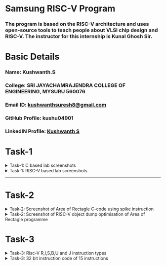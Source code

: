 # Samsung RISC-V Program
### The program is based on the RISC-V architecture and uses open-source tools to teach people about VLSI chip design and RISC-V. The instructor for this internship is Kunal Ghosh Sir.

# Basic Details

### Name: Kushwanth.S
### College: SRI JAYACHAMRAJENDRA COLLEGE OF ENGINEERING, MYSURU 560076
### Email ID: kushwanthsuresh8@gmail.com
### GitHub Profile: kushu04901
### LinkedIN Profile: [Kushwanth S](https://www.linkedin.com/in/kushwanth-s-profile/)

</details>

# Task-1

<details>
<summary> Task-1: C based lab screenshots </summary>
<br>

![image alt](https://github.com/kushu04901/samsung-riscv/blob/5f199e3496a63c141391b7a4a87c69d9dd1af18b/Task1/sum1toNc.png)

### The above is the lab screenshot of a C code to find the sum of number for 1 to any defined number-N. 

</details>

<details>
<summary> Task-1: RISC-V based lab screenshots </summary>
<br>

![image alt](https://github.com/kushu04901/samsung-riscv/blob/77022a334551089ac438d3ad7f4a9888877389a2/Task1/risc-v%20based%20labvideo2.png)

![image alt](https://github.com/kushu04901/samsung-riscv/blob/a8ed3f7b0d020df80d7c7a8600200b35082f11da/Task1/risc-v%20based%20lab%20video.png)

![image alt](https://github.com/kushu04901/samsung-riscv/blob/4525d6a3dcf9fa58397a36db82487160be741cf7/Task1/risc-v%20based%20labvideo1.png)

The above is the RISC-V based lab screenshots where we first display the entire C code in the terminal using the following command:

```
	cat sum1ton.c
```

Next the given code is compliled in riscv64 gcc compiler using the following command:

```
	riscv64-unknown-elf-gcc -O1 -mabi=lp64 -march=rv64i -o sum1ton.o sum1ton.c
```

Now a new terminal is opened where the following code is ran:

```
	riscv64-unknown-elf-objdump -d sum1ton.o
```

This will now show the the assembly code and the memory location it is stored in.
Type ```/main``` to locate the main section of our code.
We now use the command:
```
	riscv64-unknown-elf-gcc -Ofast -mabi=lp64 -march=rv64i -o sum1ton.o sum1ton.c
```

This also will show the assembly code and the memory location it is stored in but it is optimized for maximum speed. It enables aggressive optimizations that might trade off correctness in some edge cases to produce faster code.
</details>

-------------------------------------------------

# Task-2

<details>
<summary> Task-2: Screenshot of Area of Rectagle C-code using spike instruction </summary>
<br>
The below programme is the code to calculate area of rectangle.

![image alt](https://github.com/kushu04901/samsung-riscv/blob/e47d6ac239a14b44f4e5ee77f6f8d19860725965/task2/areaofractangle.png)

Now the programme will be run using SPIKE.This command is used to run a riscv target programme.
The command is

```
       spike pk	
```
The below is the given screenshot of the riscv taget of area of the rectangle using spike.

![image alt](https://github.com/kushu04901/samsung-riscv/blob/9cdd6a910b2a5129cb46ab21152f78be1f8232f4/task2/spike1.png)
</details>

<details>
<summary> Task-2: Screenshot of RISC-V object dump optimisation of Area of Rectagle programme </summary>
<br>
The below is the screenshot of the O1 object dump optimisation.

![image alt](https://github.com/kushu04901/samsung-riscv/blob/6dae2189e3e8e7539aa031058ea99e8959b65b57/task2/arearectangleriscv.png)

The below is the screenshot of Ofast object dump optimisation

![image alt](https://github.com/kushu04901/samsung-riscv/blob/756a6df9e80a30bad910115057df032f900206fa/task2/areaofrectangleriscvfast.png)

</details>


# Task-3

<details>
<summary> Task-3: Risc-V R,I,S,B,U and J instruction types</summary>
<br>

In the RISC-V instruction set architecture, the instruction types are categorized based on how they handle operands and the kind of operations they perform. The types you mentioned—R, I, S, B, U, and J—are distinct formats that represent different kinds of instructions. Here's an overview of each:
### 1. **R-type (Register)**

**Format**:
```
       | opcode (7 bits) | rd (5 bits) | funct3 (3 bits) | rs1 (5 bits) | rs2 (5 bits) | funct7 (7 bits) |
	
```

- **Purpose**: Used for arithmetic and logical instructions where the operands are registers.
- **Examples**:  
  - `ADD`, `SUB`, `AND`, `OR`, `XOR`, `SLL`, `SRL`, `SRA`
- **Explanation**: The operation is performed between the two source registers (`rs1`, `rs2`), and the result is stored in the destination register (`rd`).

---

### 2. **I-type (Immediate)**

**Format**:
```
       | opcode (7 bits) | rd (5 bits) | funct3 (3 bits) | rs1 (5 bits) | imm (12 bits) |

	
```

- **Purpose**: Used for instructions that involve an immediate value (constant) and a register.
- **Examples**:  
  - `ADDI`, `ANDI`, `ORI`, `SLTI`, `LUI`, `JALR`
- **Explanation**: The immediate value (`imm`) is either added, ANDed, or processed with the register (`rs1`), and the result is stored in the destination register (`rd`).

---

### 3. **S-type (Store)**

**Format**:
```
| opcode (7 bits) | imm[4:0] (5 bits) | funct3 (3 bits) | rs1 (5 bits) | rs2 (5 bits) | imm[11:5] (7 bits) |
	
```

- **Purpose**: Used for store instructions, where data is written to memory.
- **Examples**:  
  - `SB`, `SH`, `SW`
- **Explanation**: The value in `rs2` is stored at the memory address computed using the value in `rs1` and the immediate offset (`imm`).
- 
---

### 4. **B-type (Branch)**

**Format**:
```
| opcode (7 bits) | imm[12] (1 bit) | imm[10:5] (6 bits) | funct3 (3 bits) | rs1 (5 bits) | rs2 (5 bits) | imm[4:1] (4 bits) | imm[11] (1 bit) |	
```

- **Purpose**: Used for branch instructions, which alter the control flow based on a condition.
- **Examples**:  
  - `BEQ`, `BNE`, `BLT`, `BGE`, `BLTU`, `BGEU`
- **Explanation**: These instructions compare registers (`rs1`, `rs2`) and, if the condition is true, branch to the target address computed with the immediate (`imm`).

---

### 5. **U-type (Upper Immediate)**

**Format**:
```
| opcode (7 bits) | rd (5 bits) | imm[31:12] (20 bits) |	
```

- **Purpose**: Used for instructions that manipulate upper 20 bits of an immediate value.
- **Examples**:  
  - `LUI` (Load Upper Immediate), `AUIPC` (Add Upper Immediate to PC)
- **Explanation**: These instructions load a 20-bit immediate value into the upper part of a register (`rd`) and perform operations accordingly.

---

### 6. **J-type (Jump)**

**Format**:
```
| opcode (7 bits) | rd (5 bits) | imm[19:1] (20 bits) | imm[11] (1 bit) | imm[10:1] (10 bits) |
	
```

- **Purpose**: Used for jump instructions that alter the control flow.
- **Examples**:  
  - `JAL` (Jump and Link)
- **Explanation**: The `JAL` instruction computes the target address using a 20-bit immediate and saves the return address in the destination register (`rd`).

---
</details>
<details>
<summary> Task-3: 32 bit instruction code of 15 instructions </summary>
<br>
	
![image alt](https://github.com/kushu04901/samsung-riscv/blob/02634267bffaa588bb892ec637e91b3362cabefc/task2/areaofrectangleriscvfast2.png)


### 1.
### Instruction:
```
lui a0, 0x2b
```
- **Operation**: `LUI` (Load Upper Immediate)
 ### Instruction Type:
- **Type**: U-type
  - The `LUI` instruction is a **U-type** instruction, which has a specific format for handling immediate values.
```
| opcode (7 bits) | rd (5 bits) | imm[31:12] (20 bits) |
```

Where:
- **Opcode**: `0110111` for the `LUI` instruction.
- **rd**: Destination register `a0`, which corresponds to `x10` in RISC-V. The binary representation for `x10` is `01010`.
- **Immediate**: The 20-bit immediate value. The immediate value `0x2b` becomes `0x2b00000` when shifted to fill the upper 20 bits of the register.

## Assembling the Instruction

- **Opcode for `LUI`**: `0110111`
- **Destination Register (`a0`)**: `x10` → `01010` in binary.
- **Immediate**: `0x2b` → `0x2b00000` (binary: `00101011000000000000000000000000`).

Thus, the full 32-bit binary encoding for `lui a0, 0x2b` is:
```
 0110111_01010_00000000001010110000

```
### 2.
### Instruction:
```
addi sp,sp,-32

```

- **Operation**: `ADDI` (Add Immediate)
  - Adds the immediate value `-32` to the value in register `sp` (stack pointer).
  
- **Source Register**: `sp` (stack pointer, which is `x2` in RISC-V).
- **Destination Register**: `sp` (the result is stored in the same register, `x2`).
- **Immediate Value**: `-32` (in decimal), which is `0xFFFFFFE0` in hexadecimal.

### Instruction Type:
- **Type**: I-type
  - The `ADDI` instruction is an **I-type** instruction, which is used for operations involving an immediate value and a register.

## Instruction Format

The format for an **I-type** instruction is as follows:
```
| opcode (7 bits) | rd (5 bits) | funct3 (3 bits) | rs1 (5 bits) | imm (12 bits) |

```

Where:
- **Opcode**: `0010011` for the `ADDI` instruction.
- **rd**: Destination register (`sp`), which is `x2` in RISC-V. The binary representation for `x2` is `00010`.
- **funct3**: `000` for the `ADDI` instruction.
- **rs1**: Source register (`sp`), which is `x2`. Its binary representation is `00010`.
- **Immediate**: The 12-bit immediate value, which is `-32` (in 2's complement: `0xFFFFFFE0`).

## Assembling the Instruction

- **Opcode for `ADDI`**: `0010011`
- **Destination Register (`sp`)**: `x2` → `00010` in binary.
- **funct3**: `000` (specific to `ADDI`).
- **Source Register (`sp`)**: `x2` → `00010` in binary.
- **Immediate**: `-32` → `0xFFFFFFE0` (binary: `11111111111111111111111000100000`).

Thus, the full 32-bit binary encoding for `addi sp, sp, -32` is:
```
  0010011_00010_000_00010_111111111110

```
### 3.
### Instruction:
```
addi a0, a0, -736 # 2ad20<__clzdi2+0x40>

```

- **Operation**: `ADDI` (Add Immediate)
  - Adds the immediate value `-736` to the value in register `a0`.
  
- **Source Register**: `a0` (which is register `x10` in RISC-V).
- **Destination Register**: `a0` (the result is stored in the same register, `x10`).
- **Immediate Value**: `-736` (in decimal), which is `0xFFFFF4D0` in hexadecimal.

### Instruction Type:
- **Type**: I-type
  - The `ADDI` instruction is an **I-type** instruction, which is used for operations involving an immediate value and a register.

## Instruction Format

The format for an **I-type** instruction is as follows:
```
| opcode (7 bits) | rd (5 bits) | funct3 (3 bits) | rs1 (5 bits) | imm (12 bits) |

```

Where:
- **Opcode**: `0010011` for the `ADDI` instruction.
- **rd**: Destination register (`a0`), which is `x10` in RISC-V. The binary representation for `x10` is `01010`.
- **funct3**: `000` for the `ADDI` instruction.
- **rs1**: Source register (`a0`), which is `x10`. Its binary representation is `01010`.
- **Immediate**: The 12-bit immediate value, which is `-736` (in 2's complement: `0xFFFFF4D0`).

## Assembling the Instruction

- **Opcode for `ADDI`**: `0010011`
- **Destination Register (`a0`)**: `x10` → `01010` in binary.
- **funct3**: `000` (specific to `ADDI`).
- **Source Register (`a0`)**: `x10` → `01010` in binary.
- **Immediate**: `-736` → `0xFFFFF4D0` (binary: `11111111111111111111010011010000`).

Thus, the full 32-bit binary encoding for `addi a0, a0, -736` is:
```
  0010011_01010_000_01010_111111111101 

```
### 4.
### Instruction:
```
sd ra,24(sp)

```

- **Operation**: `SD` (Store Doubleword)
  - Stores a 64-bit value (doubleword) from the source register (`ra`) to the memory address computed as `sp + 24`.
  
- **Source Register**: `ra` (return address, which is `x1` in RISC-V).
- **Destination Memory Address**: The value in `sp` (stack pointer) plus an immediate offset of `24`.
- **Immediate Value**: `24` (in decimal), which is `0x18` in hexadecimal.

### Instruction Type:
- **Type**: S-type
  - The `SD` instruction is an **S-type** instruction, used for store operations, where data is written to memory.

## Instruction Format

The format for an **S-type** instruction is as follows:
```
| opcode (7 bits) | imm[4:0] (5 bits) | funct3 (3 bits) | rs1 (5 bits) | rs2 (5 bits) | imm[11:5] (7 bits) |

```

Where:
- **Opcode**: `0100011` for the `SD` instruction.
- **funct3**: `011` for `SD` (Store Doubleword).
- **rs1**: Base register (`sp`), which is `x2` in RISC-V. The binary representation for `x2` is `00010`.
- **rs2**: Source register (`ra`), which is `x1`. The binary representation for `x1` is `00001`.
- **Immediate**: The immediate value, which is `24` (in decimal), represented in split 12-bit format for the S-type instruction:
  - `imm[11:5] = 0`
  - `imm[4:0] = 11000` (binary for `24`)

## Assembling the Instruction

- **Opcode for `SD`**: `0100011`
- **funct3**: `011` (specific to `SD`).
- **Base Register (`sp`)**: `x2` → `00010` in binary.
- **Source Register (`ra`)**: `x1` → `00001` in binary.
- **Immediate**: `24` → split into `imm[11:5] = 0` and `imm[4:0] = 11000`.

Thus, the full 32-bit binary encoding for `sd ra, 24(sp)` is:
```
  0100011_11000_011_00010_00001_0000000 

```
### 5.
### Instruction:
```
jal ra,10594 <puts>

```

- **Operation**: `JAL` (Jump and Link)
  - The `JAL` instruction jumps to the target address (in this case, the address of `<puts>`) and stores the return address (the address of the instruction following the jump) in the `ra` (return address) register.
  
- **Destination Register**: `ra` (which is register `x1` in RISC-V).
- **Immediate Value**: The immediate value is `10594` in decimal, which corresponds to the offset from the current instruction to the target address `<puts>`.

### Instruction Type:
- **Type**: J-type
  - The `JAL` instruction is a **J-type** instruction, which handles long-range jumps with a 20-bit signed immediate.

## Instruction Format

The format for a **J-type** instruction is as follows:
```
| opcode (7 bits) | rd (5 bits) | imm[19:1] (20 bits) |

```

Where:
- **Opcode**: `1101111` for the `JAL` instruction.
- **rd**: Destination register (`ra`), which is `x1` in RISC-V. The binary representation for `x1` is `00001`.
- **Immediate**: The 20-bit immediate value, which represents the offset to the target address. For `10594`, we need to compute its binary representation and adjust it according to the J-type format.

### Immediate Calculation

1. **Immediate Value**: `10594` (in decimal).
   - Convert `10594` to binary: `10100111010010` (13 bits).
   - The J-type immediate format requires the immediate to be split as:
     - `imm[19:1]`: The 20-bit offset.
     - **imm[19]**: The most significant bit (sign bit) is `0` (positive offset).
     - **imm[10:1]**: Middle bits (from `10594` in binary).
     - **imm[11]**: The 11th bit (set for instruction format).
   - The immediate value `10594` would be encoded in the instruction as `00000000010100111010`.

## Assembling the Instruction

- **Opcode for `JAL`**: `1101111`
- **Destination Register (`ra`)**: `x1` → `00001` in binary.
- **Immediate**: The immediate value `10594` → split and encoded.

Thus, the full 32-bit binary encoding for `jal ra, 10594 <puts>` is:
```
 1101111_00001_00000000010100111010

```
### 6.
### Instruction:
```
lw a1,12(sp)

```

- **Operation**: `LW` (Load Word)
  - Loads a 32-bit word from memory at the address calculated by adding the immediate value `12` to the value in the `sp` (stack pointer) register, and stores it in the `a1` register.
  
- **Source Register**: `sp` (stack pointer, which is `x2` in RISC-V).
- **Destination Register**: `a1` (which is register `x11` in RISC-V).
- **Immediate Value**: `12` (in decimal), which is `0xC` in hexadecimal.

### Instruction Type:
- **Type**: I-type
  - The `LW` instruction is an **I-type** instruction, which is used for load operations involving an immediate value (used as an offset) and a register.

## Instruction Format

The format for an **I-type** instruction is as follows:
```
| opcode (7 bits) | rd (5 bits) | funct3 (3 bits) | rs1 (5 bits) | imm (12 bits) |

```

Where:
- **Opcode**: `0000011` for the `LW` instruction.
- **rd**: Destination register (`a1`), which is `x11` in RISC-V. The binary representation for `x11` is `01011`.
- **funct3**: `010` for `LW` (Load Word).
- **rs1**: Source register (`sp`), which is `x2`. Its binary representation is `00010`.
- **Immediate**: The 12-bit immediate value, which is `12` (in decimal), represented as `000000000011` in binary.

## Assembling the Instruction

- **Opcode for `LW`**: `0000011`
- **Destination Register (`a1`)**: `x11` → `01011` in binary.
- **funct3**: `010` (specific to `LW`).
- **Source Register (`sp`)**: `x2` → `00010` in binary.
- **Immediate**: `12` → `000000000011` (binary).

Thus, the full 32-bit binary encoding for `lw a1, 12(sp)` is:

```
 0000011_01011_010_00010_000000000011 
```
### 7.
### Instruction:
```
sext.w a1,a0

```

- **Operation**: `SEXT.W` (Sign Extension Word)
  - The `SEXT.W` instruction sign-extends the value in the `a0` register from a 32-bit word to a 64-bit value and stores the result in the `a1` register. It essentially copies the value from `a0` to `a1`, extending the sign of the 32-bit value to the full 64-bit value.
  
- **Source Register**: `a0` (which is register `x10` in RISC-V).
- **Destination Register**: `a1` (which is register `x11` in RISC-V).

### Instruction Type:
- **Type**: R-type
  - The `SEXT.W` instruction is an **R-type** instruction, which typically involves operations between two registers or between a register and an immediate value. In this case, it performs the operation between registers.

## Instruction Format

The format for an **R-type** instruction is as follows:

```
| opcode (7 bits) | rd (5 bits) | funct3 (3 bits) | rs1 (5 bits) | rs2 (5 bits) | funct7 (7 bits) |

```

Where:
- **Opcode**: `0000011` for `SEXT.W` (Sign Extension).
- **funct3**: `001` for `SEXT.W`.
- **rs1**: Source register (`a0`), which is `x10`. Its binary representation is `01010`.
- **rs2**: Not used in `SEXT.W`, so it's set to `00000`.
- **funct7**: `0000000` (indicating it's a standard extension instruction).

## Assembling the Instruction

- **Opcode for `SEXT.W`**: `0000011`
- **Destination Register (`a1`)**: `x11` → `01011` in binary.
- **funct3**: `001` (specific to `SEXT.W`).
- **Source Register (`a0`)**: `x10` → `01010` in binary.
- **funct7**: `0000000` (standard extension).

Thus, the full 32-bit binary encoding for `sext.w a1, a0` is:

```
 0000011_01011_001_01010_00000_0000000

```
### 8.
### Instruction:
```
ld ra,24(sp) 

```

- **Operation**: `LD` (Load Doubleword)
  - Loads a 64-bit doubleword from memory at the address calculated by adding the immediate value `24` to the value in the `sp` (stack pointer) register, and stores it in the `ra` register.
  
- **Source Register**: `sp` (stack pointer, which is `x2` in RISC-V).
- **Destination Register**: `ra` (which is register `x1` in RISC-V).
- **Immediate Value**: `24` (in decimal), which is `0x18` in hexadecimal.

### Instruction Type:
- **Type**: I-type
  - The `LD` instruction is an **I-type** instruction, which is used for load operations involving an immediate value (used as an offset) and a register.

## Instruction Format

The format for an **I-type** instruction is as follows:
```
| opcode (7 bits) | rd (5 bits) | funct3 (3 bits) | rs1 (5 bits) | imm (12 bits) | 

```

Where:
- **Opcode**: `0000011` for the `LD` instruction.
- **rd**: Destination register (`ra`), which is `x1` in RISC-V. The binary representation for `x1` is `00001`.
- **funct3**: `011` for `LD` (Load Doubleword).
- **rs1**: Source register (`sp`), which is `x2`. Its binary representation is `00010`.
- **Immediate**: The 12-bit immediate value, which is `24` (in decimal), represented as `00000000011000` in binary.

## Assembling the Instruction

- **Opcode for `LD`**: `0000011`
- **Destination Register (`ra`)**: `x1` → `00001` in binary.
- **funct3**: `011` (specific to `LD`).
- **Source Register (`sp`)**: `x2` → `00010` in binary.
- **Immediate**: `24` → `00000000011000` (binary).

Thus, the full 32-bit binary encoding for `ld ra, 24(sp)` is:
```
 0000011_00001_011_00010_00000000011000 

```
### 9.
### Instruction:
```
li a0,0

```

- **Operation**: `LI` (Load Immediate)
  - The `LI` instruction loads the immediate value `0` into the `a0` register.
  
- **Destination Register**: `a0` (which is register `x10` in RISC-V).
- **Immediate Value**: `0` (in decimal).

### Instruction Type:
- **Type**: I-type
  - The `LI` instruction is often implemented using the `ADDI` instruction in RISC-V. In this case, `li a0, 0` is equivalent to `addi a0, x0, 0`. This means adding the immediate value `0` to the `x0` (zero register), which always contains `0`.

## Instruction Format

The format for an **I-type** instruction is as follows:
```
| opcode (7 bits) | rd (5 bits) | funct3 (3 bits) | rs1 (5 bits) | imm (12 bits) |

```

Where:
- **Opcode**: `0010011` for the `ADDI` instruction (since `li a0, 0` can be implemented using `addi`).
- **rd**: Destination register (`a0`), which is `x10` in RISC-V. The binary representation for `x10` is `01010`.
- **funct3**: `000` for `ADDI` (Add Immediate).
- **rs1**: Source register (`x0`), which is `x0` (the zero register). Its binary representation is `00000`.
- **Immediate**: The 12-bit immediate value, which is `0` (in decimal), represented as `000000000000` in binary.

## Assembling the Instruction

- **Opcode for `ADDI`**: `0010011`
- **Destination Register (`a0`)**: `x10` → `01010` in binary.
- **funct3**: `000` (specific to `ADDI`).
- **Source Register (`x0`)**: `x0` → `00000` in binary.
- **Immediate**: `0` → `000000000000` (binary).

Thus, the full 32-bit binary encoding for `li a0, 0` is:
```
 0010011_01010_000_00000_000000000000

```
### 10.
### Instruction:
```
 jal ra,105a4 <scanf>

```

- **Operation**: `JAL` (Jump and Link)
  - The `JAL` instruction jumps to the target address `<scanf>` (in this case, `105a4` in hexadecimal) and stores the return address (the address of the instruction following the jump) in the `ra` register.
  
- **Destination Register**: `ra` (which is register `x1` in RISC-V).
- **Immediate Value**: The immediate value is `105a4` (in hexadecimal), which represents the offset to the target address `<scanf>` from the current instruction.

### Instruction Type:
- **Type**: J-type
  - The `JAL` instruction is a **J-type** instruction, which is used for jumps with a 20-bit signed immediate.

## Instruction Format

The format for a **J-type** instruction is as follows:
```
| opcode (7 bits) | rd (5 bits) | imm[19:1] (20 bits) |

```

Where:
- **Opcode**: `1101111` for the `JAL` instruction.
- **rd**: Destination register (`ra`), which is `x1` in RISC-V. The binary representation for `x1` is `00001`.
- **Immediate**: The 20-bit immediate value, which is the offset to the target address. The immediate value `105a4` (in hexadecimal) needs to be converted to binary and split according to the J-type format.

### Immediate Calculation

1. **Immediate Value**: `105a4` (in hexadecimal).
   - Convert `105a4` to decimal: `67748`.
   - Convert `67748` to binary: `1000010111010100` (17 bits).
   - The J-type instruction requires a 20-bit immediate. This value is split as follows:
     - `imm[19:1]`: `000010111010100` (most significant 19 bits).
     - `imm[11:0]`: `1010100` (least significant bits), which is placed as part of the instruction.

## Assembling the Instruction

- **Opcode for `JAL`**: `1101111`
- **Destination Register (`ra`)**: `x1` → `00001` in binary.
- **Immediate**: `105a4` in hexadecimal → binary representation is split for the J-type format:
  - `imm[19:1]` → `000010111010100`
  - `imm[11:0]` → `1010100`

Thus, the full 32-bit binary encoding for `jal ra, 105a4 <scanf>` is:
```
1101111_00001_000010111010100_1010100

```
### 11.
### Instruction:
```
jal ra,10470 <printf>

```

- **Operation**: `JAL` (Jump and Link)
  - The `JAL` instruction jumps to the target address `<printf>` (in this case, `10470` in hexadecimal) and stores the return address (the address of the instruction following the jump) in the `ra` register.
  
- **Destination Register**: `ra` (which is register `x1` in RISC-V).
- **Immediate Value**: The immediate value is `10470` (in hexadecimal), which represents the offset to the target address `<printf>` from the current instruction.

### Instruction Type:
- **Type**: J-type
  - The `JAL` instruction is a **J-type** instruction, which is used for jumps with a 20-bit signed immediate.

## Instruction Format

The format for a **J-type** instruction is as follows:
```
| opcode (7 bits) | rd (5 bits) | imm[19:1] (20 bits) |

```

Where:
- **Opcode**: `1101111` for the `JAL` instruction.
- **rd**: Destination register (`ra`), which is `x1` in RISC-V. The binary representation for `x1` is `00001`.
- **Immediate**: The 20-bit immediate value, which is the offset to the target address. The immediate value `10470` (in hexadecimal) needs to be converted to binary and split according to the J-type format.

### Immediate Calculation

1. **Immediate Value**: `10470` (in hexadecimal).
   - Convert `10470` to decimal: `41744`.
   - Convert `41744` to binary: `1010000011101000` (17 bits).
   - The J-type instruction requires a 20-bit immediate. This value is split as follows:
     - `imm[19:1]`: `0000101000011101` (most significant 19 bits).
     - `imm[11:0]`: `00001000` (least significant bits), which is placed as part of the instruction.

## Assembling the Instruction

- **Opcode for `JAL`**: `1101111`
- **Destination Register (`ra`)**: `x1` → `00001` in binary.
- **Immediate**: `10470` in hexadecimal → binary representation is split for the J-type format:
  - `imm[19:1]` → `0000101000011101`
  - `imm[11:0]` → `00001000`

Thus, the full 32-bit binary encoding for `jal ra, 10470 <printf>` is:
```
1101111_00001_0000101000011101_00001000

```
### 12.
### Instruction:
```
jal ra,101f4 <__muldi3>

```

- **Operation**: `JAL` (Jump and Link)
  - The `JAL` instruction jumps to the target address `<__muldi3>` (in this case, `101f4` in hexadecimal) and stores the return address (the address of the instruction following the jump) in the `ra` register.
  
- **Destination Register**: `ra` (which is register `x1` in RISC-V).
- **Immediate Value**: The immediate value is `101f4` (in hexadecimal), which represents the offset to the target address `<__muldi3>` from the current instruction.

### Instruction Type:
- **Type**: J-type
  - The `JAL` instruction is a **J-type** instruction, which is used for jumps with a 20-bit signed immediate.

## Instruction Format

The format for a **J-type** instruction is as follows:
```
| opcode (7 bits) | rd (5 bits) | imm[19:1] (20 bits) |

```

Where:
- **Opcode**: `1101111` for the `JAL` instruction.
- **rd**: Destination register (`ra`), which is `x1` in RISC-V. The binary representation for `x1` is `00001`.
- **Immediate**: The 20-bit immediate value, which is the offset to the target address. The immediate value `101f4` (in hexadecimal) needs to be converted to binary and split according to the J-type format.

### Immediate Calculation

1. **Immediate Value**: `101f4` (in hexadecimal).
   - Convert `101f4` to decimal: `66004`.
   - Convert `66004` to binary: `1000000111110100` (17 bits).
   - The J-type instruction requires a 20-bit immediate. This value is split as follows:
     - `imm[19:1]`: `0000100001111101` (most significant 19 bits).
     - `imm[11:0]`: `1111100` (least significant bits), which is placed as part of the instruction.

## Assembling the Instruction

- **Opcode for `JAL`**: `1101111`
- **Destination Register (`ra`)**: `x1` → `00001` in binary.
- **Immediate**: `101f4` in hexadecimal → binary representation is split for the J-type format:
  - `imm[19:1]` → `0000100001111101`
  - `imm[11:0]` → `1111100`

Thus, the full 32-bit binary encoding for `jal ra, 101f4 <__muldi3>` is:
```
1101111_00001_0000100001111101_1111100

```
### 13.
### Instruction:
```
addi a0,a0,-680 # 2ad58 <__clzdi2+0x78>

```

- **Operation**: `ADDI` (Add Immediate)
  - The `ADDI` instruction adds the immediate value `-680` to the value in the `a0` register and stores the result back in the `a0` register.
  
- **Source Register**: `a0` (which is register `x10` in RISC-V).
- **Destination Register**: `a0` (which is also register `x10` in RISC-V).
- **Immediate Value**: `-680` (in decimal), which is represented as `0xFFFFF9F8` in two's complement (32-bit signed).

### Instruction Type:
- **Type**: I-type
  - The `ADDI` instruction is an **I-type** instruction, which involves an immediate value and a register.

## Instruction Format

The format for an **I-type** instruction is as follows:
```
| opcode (7 bits) | rd (5 bits) | funct3 (3 bits) | rs1 (5 bits) | imm (12 bits) |

```

Where:
- **Opcode**: `0010011` for the `ADDI` instruction.
- **rd**: Destination register (`a0`), which is `x10` in RISC-V. The binary representation for `x10` is `01010`.
- **funct3**: `000` for `ADDI` (Add Immediate).
- **rs1**: Source register (`a0`), which is `x10` in RISC-V. Its binary representation is `01010`.
- **Immediate**: The 12-bit immediate value, which is `-680` (in decimal), represented as `0xFFFFF9F8` in two's complement, which is `1111111111111000` in binary.

### Immediate Calculation

- **Immediate Value**: `-680` (in decimal).
  - Convert `-680` to binary using two's complement (32-bit signed): `1111111111111000` (binary representation of `-680`).
  
## Assembling the Instruction

- **Opcode for `ADDI`**: `0010011`
- **Destination Register (`a0`)**: `x10` → `01010` in binary.
- **funct3**: `000` (specific to `ADDI`).
- **Source Register (`a0`)**: `x10` → `01010` in binary.
- **Immediate**: `-680` → `1111111111111000` (binary).

Thus, the full 32-bit binary encoding for `addi a0, a0, -680` is:
```
0010011_01010_01010_000_1111111111111000

```
### 14.
### Instruction:
```
addi a0,s0,-712

```

- **Operation**: `ADDI` (Add Immediate)
  - The `ADDI` instruction adds the immediate value `-712` to the value in the `s0` register and stores the result back in the `a0` register.
  
- **Source Register**: `s0` (which is register `x8` in RISC-V).
- **Destination Register**: `a0` (which is register `x10` in RISC-V).
- **Immediate Value**: `-712` (in decimal), which is represented as `0xFFFFF3D8` in two's complement (32-bit signed).

### Instruction Type:
- **Type**: I-type
  - The `ADDI` instruction is an **I-type** instruction, which involves an immediate value and a register.

## Instruction Format

The format for an **I-type** instruction is as follows:
```
| opcode (7 bits) | rd (5 bits) | funct3 (3 bits) | rs1 (5 bits) | imm (12 bits) |

```

Where:
- **Opcode**: `0010011` for the `ADDI` instruction.
- **rd**: Destination register (`a0`), which is `x10` in RISC-V. The binary representation for `x10` is `01010`.
- **funct3**: `000` for `ADDI` (Add Immediate).
- **rs1**: Source register (`s0`), which is `x8` in RISC-V. Its binary representation is `01000`.
- **Immediate**: The 12-bit immediate value, which is `-712` (in decimal), represented as `0xFFFFF3D8` in two's complement, which is `1111111111111000` (binary).

### Immediate Calculation

- **Immediate Value**: `-712` (in decimal).
  - Convert `-712` to binary using two's complement (32-bit signed): `1111111111111000` (binary representation of `-712`).
  
## Assembling the Instruction

- **Opcode for `ADDI`**: `0010011`
- **Destination Register (`a0`)**: `x10` → `01010` in binary.
- **funct3**: `000` (specific to `ADDI`).
- **Source Register (`s0`)**: `x8` → `01000` in binary.
- **Immediate**: `-712` → `1111111111111000` (binary).

Thus, the full 32-bit binary encoding for `addi a0, s0, -712` is:
```
0010011_01010_01000_000_1111111111111000

```
### 15.
### Instruction:
```
ld a0,16(sp)

```

- **Operation**: `LD` (Load Doubleword)
  - The `LD` instruction loads a 64-bit doubleword from memory at the address `16(sp)` and stores it in the `a0` register.
  
- **Source Register**: `sp` (which is register `x2` in RISC-V).
- **Destination Register**: `a0` (which is register `x10` in RISC-V).
- **Immediate Value**: `16` (in decimal), which is the offset from the stack pointer `sp`.

### Instruction Type:
- **Type**: I-type
  - The `LD` instruction is an **I-type** instruction, which involves a register (`sp` in this case) and an immediate value (the offset to load from memory).

## Instruction Format

The format for an **I-type** instruction is as follows:
```
| opcode (7 bits) | rd (5 bits) | funct3 (3 bits) | rs1 (5 bits) | imm (12 bits) |

```

Where:
- **Opcode**: `0000011` for the `LD` instruction.
- **rd**: Destination register (`a0`), which is `x10` in RISC-V. The binary representation for `x10` is `01010`.
- **funct3**: `011` for `LD` (Load Doubleword).
- **rs1**: Source register (`sp`), which is `x2` in RISC-V. Its binary representation is `00010`.
- **Immediate**: The 12-bit immediate value, which is `16` (in decimal), represented as `000000001000` in binary.

### Immediate Calculation

- **Immediate Value**: `16` (in decimal).
  - Convert `16` to binary: `000000001000`.

## Assembling the Instruction

- **Opcode for `LD`**: `0000011`
- **Destination Register (`a0`)**: `x10` → `01010` in binary.
- **funct3**: `011` (specific to `LD`).
- **Source Register (`sp`)**: `x2` → `00010` in binary.
- **Immediate**: `16` → `000000001000` (binary).

Thus, the full 32-bit binary encoding for `ld a0, 16(sp)` is:
```
0000011 01010 00010 011 000000001000
```
